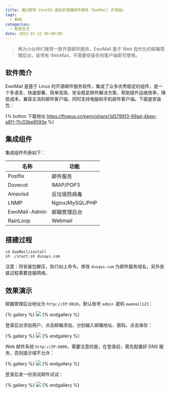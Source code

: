 ```yaml
---
title: 通过群晖 CentOS 虚拟机搭建邮件服务「EwoMail 开源版」
tags:
  - 群晖
categories:
  - 智慧生活
date: 2022-07-22 00:00:00
---
```


> 再为小伙伴们推荐一款开源邮件服务，EwoMail 基于 Web 现代化的邮箱管理后台，自带有 WebMail，不需要安装任何客户端即可使用。

<!-- more -->

## 软件简介

EwoMail 是基于 Linux 的开源邮件服务软件，集成了众多优秀稳定的组件，是一个多语言、快速部署、简单高效、安全稳定邮件解决方案，帮助提升运维效率，降低成本，兼容主流的邮件客户端，同时支持电脑和手机邮件客户端。下面是安装包：

{% button 下载地址 https://flowus.cn/penn/share/1d579913-69ad-4bee-a8f1-11c03be9593e %}

## 集成组件

集成组件列表如下：

| 名称 | 功能 |
| - | - |
| Postfix | 邮件服务 |
| Dovecot | IMAP/POP3 |
| Amavisd | 反垃圾防病毒 |
| LNMP | Nginx/MySQL/PHP |
| EwoMail-Admin | 邮箱管理后台 |
| RainLoop | Webmail |

## 搭建过程

```
cd EwoMail/install
sh ./start.sh dusays.com
```

注意：将安装包解压，执行如上命令。修改 `dusays.com` 为邮件服务域名，另外安装过程需要连接网络。

## 效果演示

邮箱管理后台地址为 `http://IP:8010`，默认账号 `admin `密码 `ewomail123`：

{% gallery %}
![](https://cdn.dusays.com/2022/07/486-1.jpg)
{% endgallery %}

登录后台添加用户，点击邮箱添加，分别输入邮箱地址、密码，点击保存：

{% gallery %}
![](https://cdn.dusays.com/2022/07/486-2.jpg)
{% endgallery %}

Web 邮件系统 `http://IP:8000`，需要注意的是，在登录前，需先配置好 DNS 服务，否则提示域不允许：

{% gallery %}
![](https://cdn.dusays.com/2022/07/486-3.jpg)
{% endgallery %}

登录后发一份测试邮件试试：

{% gallery %}
![](https://cdn.dusays.com/2022/07/486-4.jpg)
{% endgallery %}
